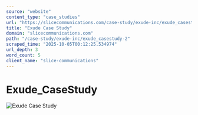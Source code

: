 ```yaml
---
source: "website"
content_type: "case_studies"
url: "https://slicecommunications.com/case-study/exude-inc/exude_casestudy-2"
title: "Exude Case Study"
domain: "slicecommunications.com"
path: "/case-study/exude-inc/exude_casestudy-2"
scraped_time: "2025-10-05T00:12:25.534974"
url_depth: 3
word_count: 5
client_name: "slice-communications"
---
```


# Exude_CaseStudy

![Exude Case Study](https://slicecommunications.com/wp-content/uploads/2021/11/Exude_CaseStudy-1-300x158.png)